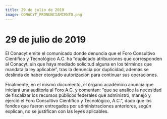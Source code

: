 ```yaml
---
title: 29 de julio de 2019
image: CONACYT_PRONUNCIAMIENTO.png
---
```


# 29 de julio de 2019

El Conacyt emite el comunicado donde denuncia que el Foro Consultivo Científico y Tecnológico A.C. ha “duplicado atribuciones que corresponden al Conacyt, sin que haya mediado solicitud alguna en los términos que mandata la ley aplicable”, tras la denuncia por duplicidad, además se deslinda de haber otorgado autorización para continuar sus operaciones. 

Finalmente, en el mismo documento, el órgano académico anuncia que iniciará una auditoría al Foro A.C. y comentan: “que se analice la necesidad de fiscalizar los recursos públicos federales que administró, manejó y ejerció el Foro Consultivo Científico y Tecnológico, A.C.”, dado que los fondos que fueron entregados por administraciones anteriores, según explican, no se justifican con las leyes aplicables.
